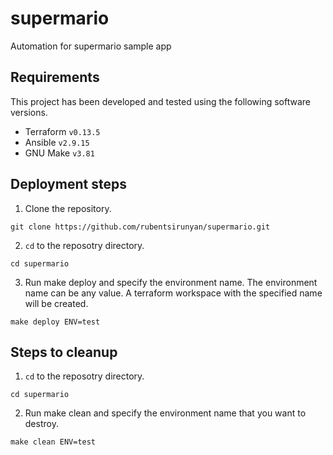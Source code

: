# supermario
Automation for supermario sample app

## Requirements
This project has been developed and tested using the following software versions.
- Terraform `v0.13.5`
- Ansible `v2.9.15`
- GNU Make `v3.81`

## Deployment steps

1. Clone the repository.
```
git clone https://github.com/rubentsirunyan/supermario.git
```
2. `cd` to the reposotry directory.
```
cd supermario
```
3. Run make deploy and specify the environment name. The environment name can be any value. A terraform workspace with the specified name will be created.
```
make deploy ENV=test
```

## Steps to cleanup
1. `cd` to the reposotry directory.
```
cd supermario
```
2. Run make clean and specify the environment name that you want to destroy.
```
make clean ENV=test
```
